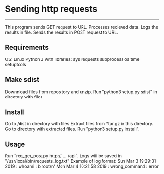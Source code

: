 # Sending http requests
***

This program sends GET request to URL.
Processes recieved data.
Logs the results in file.
Sends the results in POST request to URL.

## Requirements

OS: Linux
Pytnon 3 with libraries:
    sys
    requests
    subprocess
    os
    time
    setuptools


## Make sdist

Downnload files from repository and unzip.
Run "python3 setup.py sdist" in directory with files 


## Install

Go to /dist in directory with files 
Extract files from *tar.gz in this directory.
Go to directory with extracted files.
Run "python3 setup.py install".


## Usage

Run "req_get_post.py http:// ... /api".
Logs will be saved in "/usr/local/bin/requests_log.txt" 
Example of log format: 
    Sun Mar  3 19:29:31 2019 : whoami : b'root\n'
    Mon Mar  4 10:21:58 2019 : wrong_command : error



